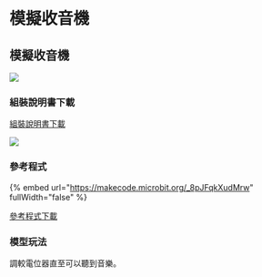 # 模擬收音機

## 模擬收音機

![](https://kittenbothk.readthedocs.io/en/latest/\_images/broadcast1.png)

### 組裝說明書下載

[組裝說明書下載](https://drive.google.com/drive/folders/1wg\_edUZFrqyUONA0FJ6vFBkGArRsfnf4?usp=sharing)

![](https://kittenbothk.readthedocs.io/en/latest/\_images/broadcast\_wire.png)

### 參考程式

{% embed url="https://makecode.microbit.org/_8pJFqkXudMrw" fullWidth="false" %}

[參考程式下載](https://makecode.microbit.org/\_frT5KTajLgvX)

### 模型玩法

調較電位器直至可以聽到音樂。
